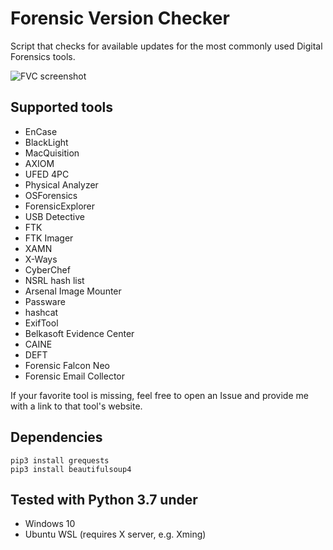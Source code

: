 # Forensic Version Checker
Script that checks for available updates for the most commonly used Digital Forensics tools.

![FVC screenshot](https://github.com/jankais3r/Forensic-Version-Checker/blob/master/screen.png)

## Supported tools
- EnCase
- BlackLight
- MacQuisition
- AXIOM
- UFED 4PC
- Physical Analyzer
- OSForensics
- ForensicExplorer
- USB Detective
- FTK
- FTK Imager
- XAMN
- X-Ways
- CyberChef
- NSRL hash list
- Arsenal Image Mounter
- Passware
- hashcat
- ExifTool
- Belkasoft Evidence Center
- CAINE
- DEFT
- Forensic Falcon Neo
- Forensic Email Collector

If your favorite tool is missing, feel free to open an Issue and provide me with a link to that tool's website.

## Dependencies
```
pip3 install grequests
pip3 install beautifulsoup4
```

## Tested with Python 3.7 under
- Windows 10
- Ubuntu WSL (requires X server, e.g. Xming)

